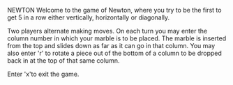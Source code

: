 NEWTON
Welcome to the game of Newton, where you try to be the first to get 5 in a row either vertically, horizontally or diagonally.

Two players alternate making moves. On each turn you may enter the column number in which your marble is to be placed. The marble is inserted from the top and slides down as far as it can go in that column. You may also enter 'r' to rotate a piece out of the bottom of a column to be dropped back in at the top of that same column.

Enter 'x'to exit the game.
